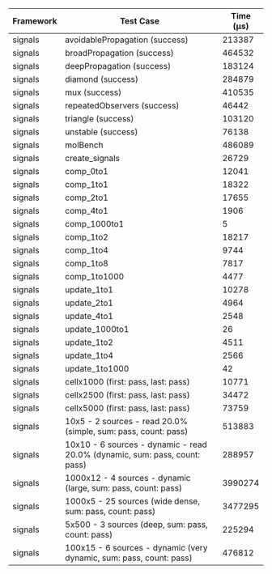| Framework | Test Case | Time (μs) |
| --- | --- | --- |
| signals | avoidablePropagation (success) | 213387 |
| signals | broadPropagation (success) | 464532 |
| signals | deepPropagation (success) | 183124 |
| signals | diamond (success) | 284879 |
| signals | mux (success) | 410535 |
| signals | repeatedObservers (success) | 46442 |
| signals | triangle (success) | 103120 |
| signals | unstable (success) | 76138 |
| signals | molBench | 486089 |
| signals | create_signals | 26729 |
| signals | comp_0to1 | 12041 |
| signals | comp_1to1 | 18322 |
| signals | comp_2to1 | 17655 |
| signals | comp_4to1 | 1906 |
| signals | comp_1000to1 | 5 |
| signals | comp_1to2 | 18217 |
| signals | comp_1to4 | 9744 |
| signals | comp_1to8 | 7817 |
| signals | comp_1to1000 | 4477 |
| signals | update_1to1 | 10278 |
| signals | update_2to1 | 4964 |
| signals | update_4to1 | 2548 |
| signals | update_1000to1 | 26 |
| signals | update_1to2 | 4511 |
| signals | update_1to4 | 2566 |
| signals | update_1to1000 | 42 |
| signals | cellx1000 (first: pass, last: pass) | 10771 |
| signals | cellx2500 (first: pass, last: pass) | 34472 |
| signals | cellx5000 (first: pass, last: pass) | 73759 |
| signals | 10x5 - 2 sources - read 20.0% (simple, sum: pass, count: pass) | 513883 |
| signals | 10x10 - 6 sources - dynamic - read 20.0% (dynamic, sum: pass, count: pass) | 288957 |
| signals | 1000x12 - 4 sources - dynamic (large, sum: pass, count: pass) | 3990274 |
| signals | 1000x5 - 25 sources (wide dense, sum: pass, count: pass) | 3477295 |
| signals | 5x500 - 3 sources (deep, sum: pass, count: pass) | 225294 |
| signals | 100x15 - 6 sources - dynamic (very dynamic, sum: pass, count: pass) | 476812 |
